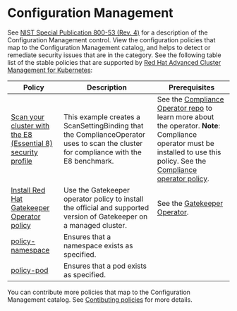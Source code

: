 # Configuration Management 

See [NIST Special Publication 800-53 (Rev. 4)](https://nvd.nist.gov/800-53/Rev4/family/Configuration%20Management) for a description of the Configuration Management control. View the configuration policies that map to the Configuration Management catalog, and helps to detect or remediate security issues that are in the category. See the following table list of the stable policies that are supported by [Red Hat Advanced Cluster Management for Kubernetes](https://access.redhat.com/documentation/en-us/red_hat_advanced_cluster_management_for_kubernetes/2.1/html/security/security#governance-and-risk):

Policy  | Description | Prerequisites
------- | ----------- | -------------
[Scan your cluster with the E8 (Essential 8) security profile](../CM-Configuration-Management/policy-compliance-operator-e8-scan.yaml) | This example creates a ScanSettingBinding that the ComplianceOperator uses to scan the cluster for compliance with the E8 benchmark. | See the [Compliance Operator repo](https://github.com/openshift/compliance-operator) to learn more about the operator. **Note**: Compliance operator must be installed to use this policy. See the [Compliance operator policy](../CA-Security-Assessment-and-Authorization/policy-compliance-operator-install.yaml).
[Install Red Hat Gatekeeper Operator policy](../CM-Configuration-Management/policy-gatekeeper-operator-downstream.yaml) | Use the Gatekeeper operator policy to install the official and supported version of Gatekeeper on a managed cluster. | See the [Gatekeeper Operator](https://github.com/gatekeeper/gatekeeper-operator).
[policy-namespace](../CM-Configuration-Management/policy-namespace.yaml) | Ensures that a namespace exists as specified. |
[policy-pod](../CM-Configuration-Management/policy-pod.yaml) | Ensures that a pod exists as specified. |

You can contribute more policies that map to the Configuration Management catalog. See [Contibuting policies](https://github.com/open-cluster-management/policy-collection/blob/master/docs/CONTRIBUTING.md) for more details.
